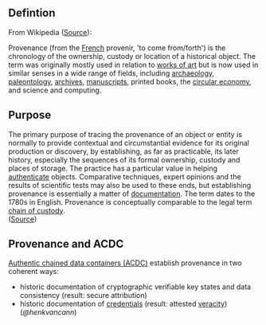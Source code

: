 ## Defintion

From Wikipedia ([Source](https://en.wikipedia.org/wiki/Provenance)):

Provenance (from the [French](https://en.wikipedia.org/wiki/French_language) provenir, 'to come from/forth') is the chronology of the ownership, custody or location of a historical object. The term was originally mostly used in relation to [works of art](https://en.wikipedia.org/wiki/Works_of_art) but is now used in similar senses in a wide range of fields, including [archaeology](https://en.wikipedia.org/wiki/Archaeology), [paleontology](https://en.wikipedia.org/wiki/Paleontology), [archives](https://en.wikipedia.org/wiki/Archive), [manuscripts](https://en.wikipedia.org/wiki/Manuscript), printed books, the [circular economy](https://en.wikipedia.org/wiki/Circular_economy), and science and computing.

## Purpose

The primary purpose of tracing the provenance of an object or entity is normally to provide contextual and circumstantial evidence for its original production or discovery, by establishing, as far as practicable, its later history, especially the sequences of its formal ownership, custody and places of storage. The practice has a particular value in helping [authenticate](https://en.wikipedia.org/wiki/Authentication) objects. Comparative techniques, expert opinions and the results of scientific tests may also be used to these ends, but establishing provenance is essentially a matter of [documentation](https://en.wikipedia.org/wiki/Document). The term dates to the 1780s in English. Provenance is conceptually comparable to the legal term [chain of custody](https://en.wikipedia.org/wiki/Chain_of_custody).  
([Source](https://en.wikipedia.org/wiki/Provenance))

## Provenance and ACDC

[Authentic chained data containers (ACDC)](authentic-chained-data-container) establish provenance in two coherent ways:
- historic documentation of cryptographic verifiable key states and data consistency (result: secure attribution)
- historic documentation of [credentials](credential) (result: attested [veracity](veracity))  
(_@henkvancann_)